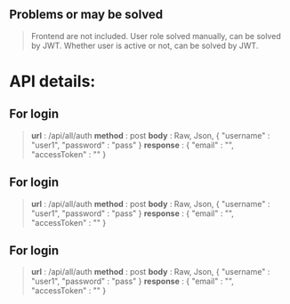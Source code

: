 ## Problems or may be solved
> Frontend are not included.
> User role solved manually, can be solved by JWT.
> Whether user is active or not, can be solved by JWT.

# API details:

## For login
> **url** : /api/all/auth
> **method** : post 
> **body** : Raw, Json, {
    "username" : "user1",
    "password" : "pass"
}
> **response** : {
    "email" : "",
    "accessToken" : ""
}
## For login
> **url** : /api/all/auth
> **method** : post 
> **body** : Raw, Json, {
    "username" : "user1",
    "password" : "pass"
}
> **response** : {
    "email" : "",
    "accessToken" : ""
}
## For login
> **url** : /api/all/auth
> **method** : post 
> **body** : Raw, Json, {
    "username" : "user1",
    "password" : "pass"
}
> **response** : {
    "email" : "",
    "accessToken" : ""
}
